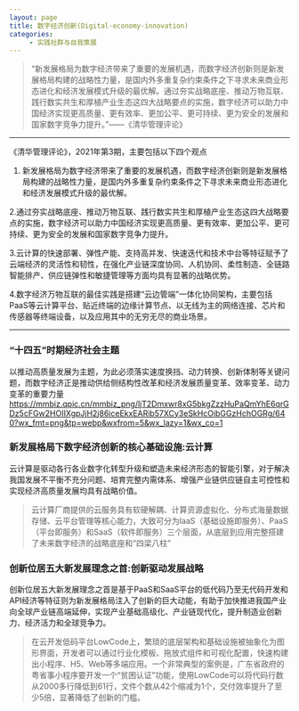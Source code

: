 ```yaml
---
layout: page
title: 数字经济创新(Digital-economy-innovation)
categories:
     - 实践社群与自我策展
---
```


> “新发展格局为数字经济带来了重要的发展机遇，而数字经济创新则是新发展格局构建的战略性力量，是国内外多重复杂约束条件之下寻求未来商业形态进化和经济发展模式升级的最优解。通过夯实战略底座、推动万物互联、践行数实共生和厚植产业生态这四大战略要点的实施，数字经济可以助力中国经济实现更高质量、更有效率、更加公平、更可持续、更为安全的发展和国家数字竞争力提升。”——《清华管理评论》

--- 

《清华管理评论》，2021年第3期，主要包括以下四个观点
1. 新发展格局为数字经济带来了重要的发展机遇，而数字经济创新则是新发展格局构建的战略性力量，是国内外多重复杂约束条件之下寻求未来商业形态进化和经济发展模式升级的最优解。

2.通过夯实战略底座、推动万物互联、践行数实共生和厚植产业生态这四大战略要点的实施，数字经济可以助力中国经济实现更高质量、更有效率、更加公平、更可持续、更为安全的发展和国家数字竞争力提升。  

3.云计算的快速部署、弹性产能、支持高并发、快速迭代和技术中台等特征赋予了云端经济的灵活性和韧性，在强化产业链深度协同、人机协同、柔性制造、全链路智能排产、供应链弹性和敏捷管理等方面均具有显著的战略优势。  

4.数字经济万物互联的最佳实践是搭建“云边管端”一体化协同架构，主要包括PaaS等云计算平台、贴近终端的边缘计算节点、以无线为主的网络连接、芯片和传感器等终端设备，以及应用其中的无穷无尽的商业场景。 

---

### “十四五”时期经济社会主题
以推动高质量发展为主题，为此必须落实速度换挡、动力转换、创新体制等关键问题，而数字经济正是推动供给侧结构性改革和经济发展质量变革、效率变革、动力变革的重要力量
https://mmbiz.qpic.cn/mmbiz_png/ljT2Dmxwr8xG5bkgZzzHuPaQmYhE6qrGDz5cFGw2HOIIXgpJjH2j86iceEkxEARib57XCy3eSkHcOibGGzHchOGRg/640?wx_fmt=png&tp=webp&wxfrom=5&wx_lazy=1&wx_co=1

### 新发展格局下数字经济创新的核心基础设施:云计算
云计算是驱动各行各业数字化转型升级和塑造未来经济形态的智能引擎，对于解决我国发展不平衡不充分问题、培育完整内需体系、增强产业链供应链自主可控性和实现经济高质量发展均具有战略价值。

>云计算厂商提供的云服务具有软硬解耦、计算资源虚拟化、分布式海量数据存储、云平台管理等核心能力，大致可分为IaaS（基础设施即服务）、PaaS（平台即服务）和SaaS（软件即服务）三个层面，从底层到应用完整搭建了未来数字经济的战略底座和“四梁八柱”


### 创新位居五大新发展理念之首:创新驱动发展战略

创新位居五大新发展理念之首是基于PaaS和SaaS平台的低代码乃至无代码开发和API经济等特征则为新发展格局注入了创新的巨大动能，有助于加快推进我国产业向全球产业链高端延伸，实现产业基础高级化、产业链现代化，提升制造业创新力、经济活力和全球竞争力。

>在云开发低码平台LowCode上，繁琐的底层架构和基础设施被抽象化为图形界面，开发者可以通过行业化模板、拖放式组件和可视化配置，快速构建出小程序、H5、Web等多端应用。一个非常典型的案例是，广东省政府的粤省事小程序要开发一个“贫困认证”功能，使用LowCode可以将代码行数从2000多行降低到61行，文件个数从42个缩减为1个，交付效率提升了至少5倍，显著降低了创新的门槛。

